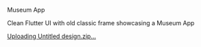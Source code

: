Museum App

Clean Flutter UI with old classic frame showcasing a Museum App

[Uploading Untitled design.zip…]()
